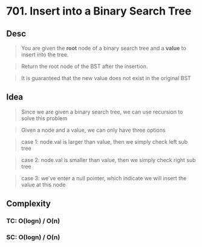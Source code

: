 # 701. Insert into a Binary Search Tree

## Desc

> You are given the **root** node of a binary search tree and a **value** to insert into the tree.

> Return the root node of the BST after the insertion.

> It is guaranteed that the new value does not exist in the original BST

## Idea

> Since we are given a binary search tree, we can use recursion to solve this problem

> Given a node and a value, we can only have three options

> case 1: node.val is larger than value, then we simply check left sub tree

> case 2: node.val is smaller than value, then we simply check right sub tree

> case 3: we've enter a null pointer, which indicate we will insert the value at this node

## Complexity

### TC: O(logn) / O(n)

### SC: O(logn) / O(n)